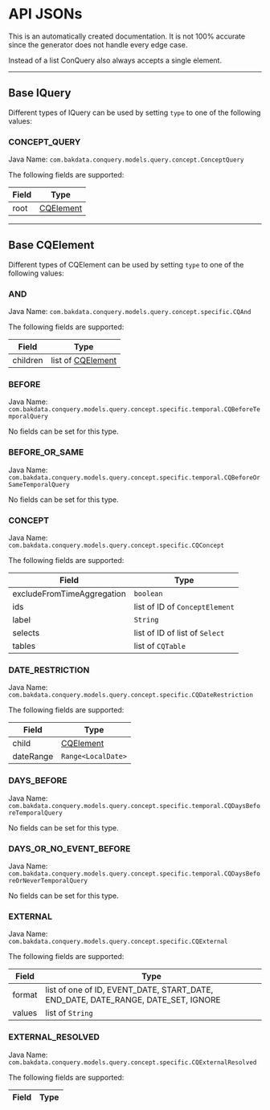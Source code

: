 
# API JSONs
This is an automatically created documentation. It is not 100% accurate since the generator does not handle every edge case.

Instead of a list ConQuery also always accepts a single element.


---

## Base IQuery


Different types of IQuery can be used by setting `type` to one of the following values:


### CONCEPT_QUERY
Java Name: `com.bakdata.conquery.models.query.concept.ConceptQuery`

The following fields are supported:

| Field | Type |
| --- | --- |
| root | [CQElement](#Base-CQElement) | 



---

## Base CQElement


Different types of CQElement can be used by setting `type` to one of the following values:


### AND
Java Name: `com.bakdata.conquery.models.query.concept.specific.CQAnd`

The following fields are supported:

| Field | Type |
| --- | --- |
| children | list of [CQElement](#Base-CQElement) | 

### BEFORE
Java Name: `com.bakdata.conquery.models.query.concept.specific.temporal.CQBeforeTemporalQuery`

No fields can be set for this type.


### BEFORE_OR_SAME
Java Name: `com.bakdata.conquery.models.query.concept.specific.temporal.CQBeforeOrSameTemporalQuery`

No fields can be set for this type.


### CONCEPT
Java Name: `com.bakdata.conquery.models.query.concept.specific.CQConcept`

The following fields are supported:

| Field | Type |
| --- | --- |
| excludeFromTimeAggregation | `boolean` | 
| ids | list of ID of `ConceptElement` | 
| label | `String` | 
| selects | list of ID of list of `Select` | 
| tables | list of `CQTable` | 

### DATE_RESTRICTION
Java Name: `com.bakdata.conquery.models.query.concept.specific.CQDateRestriction`

The following fields are supported:

| Field | Type |
| --- | --- |
| child | [CQElement](#Base-CQElement) | 
| dateRange | `Range<LocalDate>` | 

### DAYS_BEFORE
Java Name: `com.bakdata.conquery.models.query.concept.specific.temporal.CQDaysBeforeTemporalQuery`

No fields can be set for this type.


### DAYS_OR_NO_EVENT_BEFORE
Java Name: `com.bakdata.conquery.models.query.concept.specific.temporal.CQDaysBeforeOrNeverTemporalQuery`

No fields can be set for this type.


### EXTERNAL
Java Name: `com.bakdata.conquery.models.query.concept.specific.CQExternal`

The following fields are supported:

| Field | Type |
| --- | --- |
| format | list of one of ID, EVENT_DATE, START_DATE, END_DATE, DATE_RANGE, DATE_SET, IGNORE | 
| values | list of `String` | 

### EXTERNAL_RESOLVED
Java Name: `com.bakdata.conquery.models.query.concept.specific.CQExternalResolved`

The following fields are supported:

| Field | Type |
| --- | --- |
